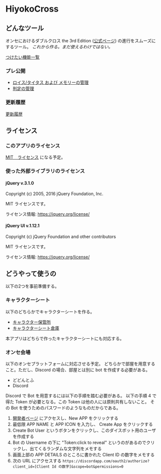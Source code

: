 # HiyokoCross

## どんなツール

オンセにおけるダブルクロス the 3rd Edition ([公式ページ](http://www.fear.co.jp/dbx3rd/)) の進行をスムーズにするツール。
*これから作る。まだ使えるわけではない。*

[つけたい機能一覧](./docs/FunctionList.md)

### プレ公開

- [ロイス/タイタス および メモリーの管理](./units/lois.html)
- [判定の管理](./units/dice.html)

### 更新履歴

[更新履歴](./docs/version.md)

## ライセンス

### このアプリのライセンス

[MIT　ライセンス](./LICENSE) になる予定。

### 使った外部ライブラリのライセンス

#### jQuery v.3.1.0

Copyright (c) 2005, 2016 jQuery Foundation, Inc.

MIT ライセンスです。

ライセンス情報:  https://jquery.org/license/

#### jQuery UI v.1.12.1

Copyright (c) jQuery Foundation and other contributors

MIT ライセンスです。

ライセンス情報:  https://jquery.org/license/

## どうやって使うの

以下の2つを事前準備する。

### キャラクターシート

以下のどちらかでキャラクターシートを作る。

* [キャラクター保管所](https://charasheet.vampire-blood.net/dx3_pc_making.html)
* [キャラクターシート倉庫](https://character-sheets.appspot.com/dx3/)

本アプリはどちらで作ったキャラクターシートにも対応する。

### オンセ会場

以下のオンセプラットフォームに対応させる予定。
どちらかで部屋を用意すること。ただし、Discord の場合、部屋とは別に bot を作成する必要がある。

* どどんとふ
* Discord

Discord で Bot を用意するには以下の手順を踏む必要がある。
以下の手順 4 で得た Token が必要となる。この Token は他の人には原則共有しないこと。
その Bot を使うためのパスワードのようなものだからである。

1. [開発者ページ](https://discordapp.com/developers/applications/me) にアクセスし、New APP をクリックする
2. 最低限 APP NAME と APP ICON を入力し、 Create App をクリックする
3. Create Bot User というボタンをクリックし、このダイスボット用のユーザを作成する
4. Bot の Username の下に "Token:click to reveal" というのがあるのでクリックし、出てくるランダムな文字列をメモする
5. 画面上部の APP DETAILS のところに書かれた Client ID の数字をメモする
6. 次の URL にアクセスする `https://discordapp.com/oauth2/authorize?client_id=[Client Id の数字]&scope=bot&permissions=0`


